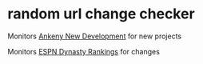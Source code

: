 # random url change checker

Monitors [Ankeny New Development](https://www.ankenyiowa.gov/our-city/maps/new-development) for new projects

Monitors [ESPN Dynasty Rankings](https://www.espn.com/fantasy/football/story/_/id/15698900/mike-clay-top-240-dynasty-fantasy-football-rankings-nfl) for changes 
